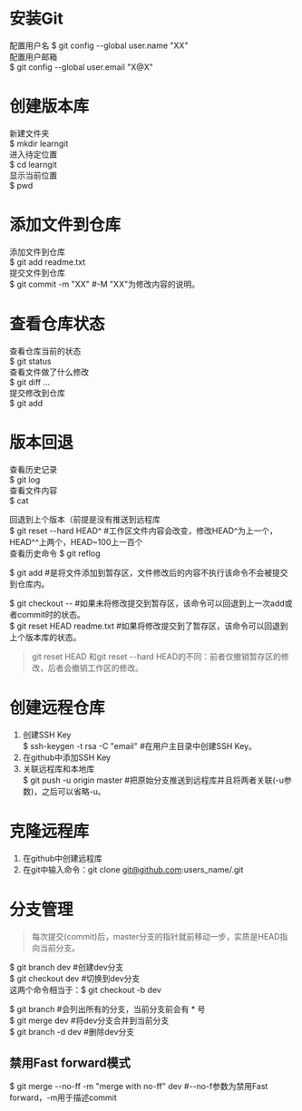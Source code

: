 # 安装Git

配置用户名 
$ git config --global user.name "XX"  
配置用户邮箱  
$ git config --global user.email "X@X"  

# 创建版本库

新建文件夹   
$ mkdir learngit  
进入待定位置  
$ cd learngit  
显示当前位置    
$ pwd  

# 添加文件到仓库

添加文件到仓库   
$ git add readme.txt  
提交文件到仓库   
$ git commit -m "XX" #-M "XX"为修改内容的说明。  

# 查看仓库状态

查看仓库当前的状态   
$ git status    
查看文件做了什么修改    
$ git diff <file>...    
提交修改到仓库   
$ git add <file>    

# 版本回退

查看历史记录    
$ git log   
查看文件内容    
$ cat <file>    

回退到上个版本（前提是没有推送到远程库   
$ git reset --hard HEAD^ #工作区文件内容会改变，修改HEAD^为上一个，HEAD^^上两个，HEAD~100上一百个   
查看历史命令
$ git reflog    
  
$ git add <file> #是将文件添加到暂存区，文件修改后的内容不执行该命令不会被提交到仓库内。    

$ git checkout -- <file> #如果未将修改提交到暂存区，该命令可以回退到上一次add或者commit时的状态。  
$ git reset HEAD readme.txt #如果将修改提交到了暂存区，该命令可以回退到上个版本库的状态。
  
> git reset HEAD <file>和git reset --hard HEAD的不同：前者仅撤销暂存区的修改，后者会撤销工作区的修改。

# 创建远程仓库

1. 创建SSH Key    
$ ssh-keygen -t rsa -C "email" #在用户主目录中创建SSH Key。    
2. 在github中添加SSH Key    
3. 关联远程库和本地库    
$ git push -u origin master #把原始分支推送到远程库并且将两者关联(-u参数)，之后可以省略-u。    

# 克隆远程库

1. 在github中创建远程库    
2. 在git中输入命令：git clone git@github.com:users_name/<file>.git    
  
# 分支管理

> 每次提交(commit)后，master分支的指针就前移动一步，实质是HEAD指向当前分支。    

$ git branch dev #创建dev分支    
$ git checkout dev #切换到dev分支    
这两个命令相当于：$ git checkout -b dev    

$ git branch #会列出所有的分支，当前分支前会有 * 号    
$ git merge dev #将dev分支合并到当前分支    
$ git branch -d dev #删除dev分支    

## 禁用Fast forward模式   
$ git merge --no-ff -m "merge with no-ff" dev #--no-f参数为禁用Fast forward，-m用于描述commit   
